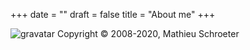 
+++
date = ""
draft = false
title = "About me"
+++

![gravatar](http://www.gravatar.com/avatar/d4be2af9a8c02ddaa79d2de987ad91c4)
Copyright © 2008-2020, Mathieu Schroeter